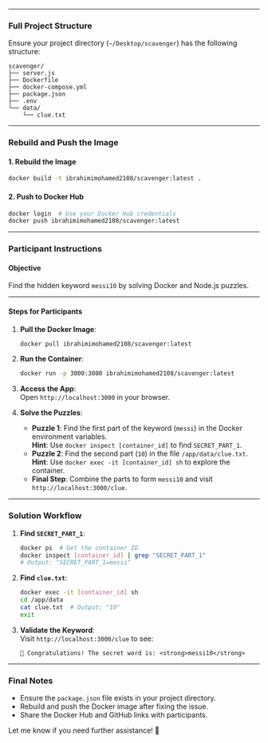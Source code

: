
---

### **Full Project Structure**
Ensure your project directory (`~/Desktop/scavenger`) has the following structure:

```
scavenger/
├── server.js
├── Dockerfile
├── docker-compose.yml
├── package.json
├── .env
└── data/
    └── clue.txt
```

---

### **Rebuild and Push the Image**

#### 1. **Rebuild the Image**
```bash
docker build -t ibrahimimohamed2108/scavenger:latest .
```

#### 2. **Push to Docker Hub**
```bash
docker login  # Use your Docker Hub credentials
docker push ibrahimimohamed2108/scavenger:latest
```

---

### **Participant Instructions**

#### **Objective**  
Find the hidden keyword `messi10` by solving Docker and Node.js puzzles.  

---

#### **Steps for Participants**  
1. **Pull the Docker Image**:  
   ```bash
   docker pull ibrahimimohamed2108/scavenger:latest
   ```

2. **Run the Container**:  
   ```bash
   docker run -p 3000:3000 ibrahimimohamed2108/scavenger:latest
   ```

3. **Access the App**:  
   Open `http://localhost:3000` in your browser.  

4. **Solve the Puzzles**:  
   - **Puzzle 1**: Find the first part of the keyword (`messi`) in the Docker environment variables.  
     **Hint**: Use `docker inspect [container_id]` to find `SECRET_PART_1`.  
   - **Puzzle 2**: Find the second part (`10`) in the file `/app/data/clue.txt`.  
     **Hint**: Use `docker exec -it [container_id] sh` to explore the container.  
   - **Final Step**: Combine the parts to form `messi10` and visit `http://localhost:3000/clue`.  

---

### **Solution Workflow**  
1. **Find `SECRET_PART_1`**:  
   ```bash
   docker ps  # Get the container ID
   docker inspect [container_id] | grep "SECRET_PART_1"
   # Output: "SECRET_PART_1=messi"
   ```

2. **Find `clue.txt`**:  
   ```bash
   docker exec -it [container_id] sh
   cd /app/data
   cat clue.txt  # Output: "10"
   exit
   ```

3. **Validate the Keyword**:  
   Visit `http://localhost:3000/clue` to see:  
   ```
   🎉 Congratulations! The secret word is: <strong>messi10</strong>
   ```

---

### **Final Notes**
- Ensure the `package.json` file exists in your project directory.
- Rebuild and push the Docker image after fixing the issue.
- Share the Docker Hub and GitHub links with participants.

Let me know if you need further assistance! 🚀
